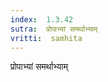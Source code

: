 ```yaml
---
index:  1.3.42
sutra:  प्रोपाभ्यां समर्थाभ्याम्
vritti:  samhita 
---
```


प्रोपाभ्यां समर्थाभ्याम्

